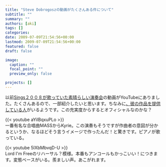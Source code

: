 ```yaml
---
title: "Steve Dobrogoszの動画がたくさんある件について"
subtitle: ""
summary: ""
authors: [aki]
tags: []
categories: 
date: 2009-07-09T21:54:56+00:00
lastmod: 2009-07-09T21:54:56+00:00
featured: false
draft: false

image:
  caption: ""
  focal_point: ""
  preview_only: false

projects: []
---
```

以前[Sings２００８が歌っていた素晴らしい演奏会](http://chezou.wordpress.com/2008/10/28/sings-2008-with-steve-dobrogosz/)の動画がYouTubeにありました。たくさんあるので、一部紹介したいと思います。ちなみに[、彼の作品を提供している人](http://www.youtube.com/user/7609RH)がいるようです。この充実度からするとオフィシャルなのかな？

{{< youtube aYiIBqxuPLo >}}  
一番有名な合唱曲MASSからKyrie。この演奏もそうですが作曲者の意図が分かるというか、なるほどそう言うイメージで作ったんだ！と驚きです。ピアノが歌っている。

{{< youtube 5lXbMbvqD-U >}}  
Lord I&#39;m Freeのリハーサル？模様。本番もアンコールもかっこいい！につきます。変態ベースがいる。羨ましい声。あこがれます。


